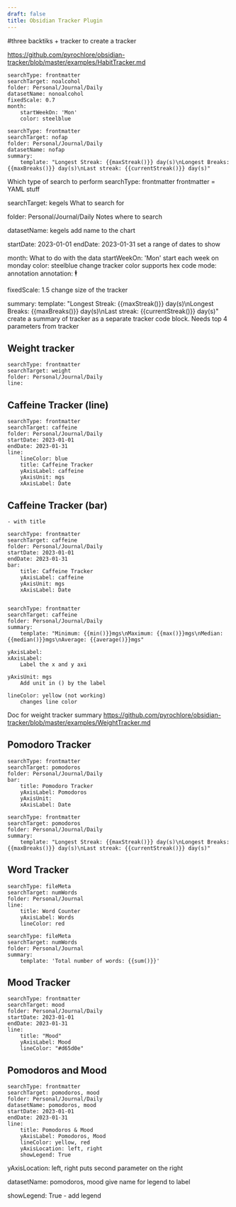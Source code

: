 ```yaml
---
draft: false
title: Obsidian Tracker Plugin
---
```


#three backtiks + tracker to create a tracker

https://github.com/pyrochlore/obsidian-tracker/blob/master/examples/HabitTracker.md

```tracker
searchType: frontmatter
searchTarget: noalcohol
folder: Personal/Journal/Daily
datasetName: nonoalcohol
fixedScale: 0.7
month:
	startWeekOn: 'Mon'
	color: steelblue
```
```tracker
searchType: frontmatter
searchTarget: nofap
folder: Personal/Journal/Daily
datasetName: nofap
summary:
	template: "Longest Streak: {{maxStreak()}} day(s)\nLongest Breaks: {{maxBreaks()}} day(s)\nLast streak: {{currentStreak()}} day(s)"
```

Which type of search to perform
	searchType: frontmatter
		frontmatter = YAML stuff

searchTarget: kegels
	What to search for

folder: Personal/Journal/Daily Notes
	where to search

datasetName: kegels
	add name to the chart

startDate: 2023-01-01
endDate: 2023-01-31
	set a range of dates to show
	
month: 
	What to do with the data
	startWeekOn: 'Mon'
		start each week on monday
	color: steelblue
		change tracker color
		supports hex code
	mode: annotation
	annotation: 🕴

fixedScale: 1.5
	change size of the tracker
	
summary:
	template: "Longest Streak: {{maxStreak()}} day(s)\nLongest Breaks: {{maxBreaks()}} day(s)\nLast streak: {{currentStreak()}} day(s)"
		create a summary of tracker as a separate tracker code block. Needs top 4 parameters from tracker

## Weight tracker


```tracker
searchType: frontmatter
searchTarget: weight
folder: Personal/Journal/Daily
line:
```

## Caffeine Tracker (line)

```tracker
searchType: frontmatter
searchTarget: caffeine
folder: Personal/Journal/Daily
startDate: 2023-01-01
endDate: 2023-01-31
line:
	lineColor: blue
	title: Caffeine Tracker
	yAxisLabel: caffeine
	yAxisUnit: mgs
	xAxisLabel: Date
```

## Caffeine Tracker (bar)
	- with title

```tracker
searchType: frontmatter
searchTarget: caffeine
folder: Personal/Journal/Daily
startDate: 2023-01-01
endDate: 2023-01-31
bar:
	title: Caffeine Tracker
	yAxisLabel: caffeine
	yAxisUnit: mgs
	xAxisLabel: Date
	
```

```tracker
searchType: frontmatter
searchTarget: caffeine
folder: Personal/Journal/Daily
summary:
	template: "Minimum: {{min()}}mgs\nMaximum: {{max()}}mgs\nMedian: {{median()}}mgs\nAverage: {{average()}}mgs"
```


	yAxisLabel: 
	xAxisLabel:
		Label the x and y axi

	yAxisUnit: mgs
		Add unit in () by the label

	lineColor: yellow (not working)
		changes line color

Doc for weight tracker summary
	https://github.com/pyrochlore/obsidian-tracker/blob/master/examples/WeightTracker.md

## Pomodoro Tracker

```tracker
searchType: frontmatter
searchTarget: pomodoros
folder: Personal/Journal/Daily
bar:
	title: Pomodoro Tracker
	yAxisLabel: Pomodoros
	yAxisUnit: 
	xAxisLabel: Date
```

```tracker
searchType: frontmatter
searchTarget: pomodoros
folder: Personal/Journal/Daily
summary:
    template: "Longest Streak: {{maxStreak()}} day(s)\nLongest Breaks: {{maxBreaks()}} day(s)\nLast streak: {{currentStreak()}} day(s)"
```

## Word Tracker

```tracker
searchType: fileMeta
searchTarget: numWords
folder: Personal/Journal
line:
	title: Word Counter
	yAxisLabel: Words
	lineColor: red
```

```tracker
searchType: fileMeta
searchTarget: numWords
folder: Personal/Journal
summary: 
	template: 'Total number of words: {{sum()}}'
```

## Mood Tracker

```tracker
searchType: frontmatter
searchTarget: mood
folder: Personal/Journal/Daily
startDate: 2023-01-01
endDate: 2023-01-31
line:
	title: "Mood"
	yAxisLabel: Mood
	lineColor: "#d65d0e"
```

## Pomodoros and Mood

```tracker
searchType: frontmatter
searchTarget: pomodoros, mood
folder: Personal/Journal/Daily
datasetName: pomodoros, mood
startDate: 2023-01-01
endDate: 2023-01-31
line:
	title: Pomodoros & Mood
	yAxisLabel: Pomodoros, Mood
	lineColor: yellow, red
	yAxisLocation: left, right
	showLegend: True
```

yAxisLocation: left, right
	puts second parameter on the right

datasetName: pomodoros, mood
	give name for legend to label

showLegend: True
	- add legend